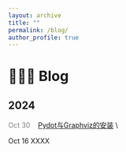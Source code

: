 ```yaml
---
layout: archive
title: ""
permalink: /blog/
author_profile: true
---
```


🧑🏻‍💻 Blog
======

## 2024
<font color="grey">Oct 30</font>  &nbsp;&nbsp;  [Pydot与Graphviz的安装](./blogs/Pydot_Graphviz.md) \\

Oct 16 XXXX
